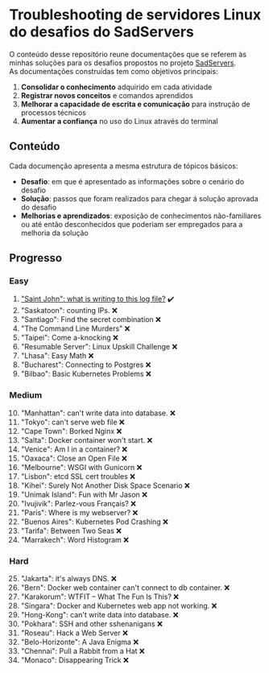 # Troubleshooting de servidores Linux do desafios do SadServers
O conteúdo desse repositório reune documentações que se referem às minhas soluções para os desafios propostos no projeto [SadServers](https://sadservers.com). <br>
As documentações construídas tem como objetivos principais:
1. **Consolidar o conhecimento** adquirido em cada atividade
2. **Registrar novos conceitos** e comandos aprendidos
3. **Melhorar a capacidade de escrita e comunicação** para instrução de processos técnicos
3. **Aumentar a confiança** no uso do Linux através do terminal

## Conteúdo
Cada documenção apresenta a mesma estrutura de tópicos básicos:
- **Desafio**: em que é apresentado as informações sobre o cenário do desafio
- **Solução**: passos que foram realizados para chegar á solução aprovada do desafio
- **Melhorias e aprendizados**: exposição de conhecimentos não-familiares ou até então desconhecidos que poderiam ser empregados para a melhoria da solução

## Progresso
### Easy 
1. ["Saint John": what is writing to this log file?](/Easy/1-saint-john.md) 	:heavy_check_mark:
2. "Saskatoon": counting IPs. :x:
3. "Santiago": Find the secret combination :x:
4. "The Command Line Murders" :x:
5. "Taipei": Come a-knocking :x:
6. "Resumable Server": Linux Upskill Challenge :x:
7. "Lhasa": Easy Math :x:
8. "Bucharest": Connecting to Postgres :x:
9. "Bilbao": Basic Kubernetes Problems :x:

### Medium 
10. "Manhattan": can't write data into database. :x:
11. "Tokyo": can't serve web file :x:
12. "Cape Town": Borked Nginx :x:
13. "Salta": Docker container won't start. :x:
14. "Venice": Am I in a container? :x:
15. "Oaxaca": Close an Open File :x:
16. "Melbourne": WSGI with Gunicorn :x:
17. "Lisbon": etcd SSL cert troubles :x:
18. "Kihei": Surely Not Another Disk Space Scenario :x:
19. "Unimak Island": Fun with Mr Jason :x:
20. "Ivujivik": Parlez-vous Français? :x:
21. "Paris": Where is my webserver? :x:
22. "Buenos Aires": Kubernetes Pod Crashing :x:
23. "Tarifa": Between Two Seas :x:
24. "Marrakech": Word Histogram :x:

### Hard 
25. "Jakarta": it's always DNS. :x:
26. "Bern": Docker web container can't connect to db container. :x:
27. "Karakorum": WTFIT – What The Fun Is This? :x:
28. "Singara": Docker and Kubernetes web app not working. :x:
29. "Hong-Kong": can't write data into database. :x:
30. "Pokhara": SSH and other sshenanigans :x:
31. "Roseau": Hack a Web Server :x:
32. "Belo-Horizonte": A Java Enigma :x:
33. "Chennai": Pull a Rabbit from a Hat :x:
34. "Monaco": Disappearing Trick :x:
